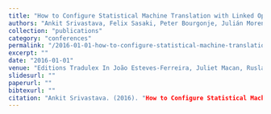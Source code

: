 ```yaml
---
title: "How to Configure Statistical Machine Translation with Linked Open Data Resources"
authors: "Ankit Srivastava, Felix Sasaki, Peter Bourgonje, Julián Moreno-Schneider, Jan Nehring, and Georg Rehm"
collection: "publications"
category: "conferences"
permalink: "/2016-01-01-how-to-configure-statistical-machine-translation-with-linked-open-data-resources"
excerpt: ""
date: "2016-01-01"
venue: "Editions Tradulex In João Esteves-Ferreira, Juliet Macan, Ruslan Mitkov, and Olaf-Michael Stefanov, editors, Proceedings of Translating and the Computer 38 (TC38), pages 138-148."
slidesurl: ""
paperurl: ""
bibtexurl: ""
citation: "Ankit Srivastava. (2016). "How to Configure Statistical Machine Translation with Linked Open Data Resources." *Editions Tradulex In João Esteves-Ferreira, Juliet Macan, Ruslan Mitkov, and Olaf-Michael Stefanov, editors, Proceedings of Translating and the Computer 38 (TC38), pages 138-148.*."
---
```


